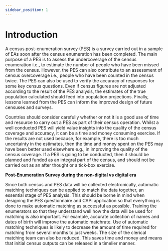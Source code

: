 ```yaml
---
sidebar_position: 1
---
```


# Introduction

<p>A census post-enumeration survey (PES) is a survey carried out in a sample of EAs soon after the census enumeration has been completed. The main purpose of a PES is to assess the undercoverage of the census enumeration i.e., to estimate the number of people who have been missed from the census. However, the PES can also contribute to an assessment of census overcoverage i.e., people who have been counted in the census twice. The PES can also be used to verify the accuracy of responses for some key census questions. Even if census figures are not adjusted according to the result of the PES analysis, the estimates of the true population calculated should feed into population projections. Finally, lessons learned from the PES can inform the improved design of future censuses and surveys.</p>

<p>Countries should consider carefully whether or not it is a good use of time and resource to carry out a PES as part of their census operation. Whilst a well conducted PES will yield value insights into the quality of the census coverage and accuracy, it can be a time and money consuming exercise. If the results are not used because, for example, there is too much uncertainty in the estimates, then the time and money spent on the PES may have been better used elsewhere e.g., in improving the quality of the census coverage. If a PES is going to be conducted, then it should be planned and funded as an integral part of the census, and should not be carried out as an after thought or a tick-box exercise.</p>

**Post-Enumeration Survey during the non-digital vs digital era**

<p>Since both census and PES data will be collected electronically, automatic matching techniques can be applied to match the data together, an essential stage of PES analysis. This should be borne in mind when designing the PES questionnaire and CAPI application so that everything is done to make automatic matching as successful as possible. Training the enumerators so that they understand well how the data will be used for matching is also important. For example, accurate collection of names and dates of birth will improve the automatic matchrate. Use of automatic matching techniques is likely to decrease the amount of time required for matching from several months to just weeks. The size of the clerical matching team can also be reduced. This saves time and money and means that initial census outputs can be released in a timelier manner.</p>
